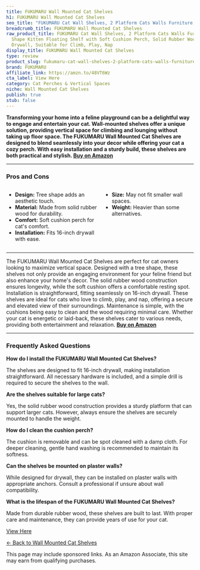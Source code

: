 ```yaml
---
title: FUKUMARU Wall Mounted Cat Shelves
h1: FUKUMARU Wall Mounted Cat Shelves
seo_title: "FUKUMARU Cat Wall Shelves, 2 Platform Cats Walls Furniture,\u2026"
breadcrumb_title: FUKUMARU Wall Mounted Cat Shelves
raw_product_title: FUKUMARU Cat Wall Shelves, 2 Platform Cats Walls Furniture, Tree
  Shape Kitten Floating Shelf with Soft Cushion Perch, Solid Rubber Wood for 16 Inch
  Drywall, Suitable for Climb, Play, Nap
display_title: FUKUMARU Wall Mounted Cat Shelves
type: review
product_slug: fukumaru-cat-wall-shelves-2-platform-cats-walls-furniture-tree-shape-ki-9a28ab9e
brand: FUKUMARU
affiliate_link: https://amzn.to/48VT6Wz
cta_label: View Here
category: Cat Perches & Vertical Spaces
niche: Wall Mounted Cat Shelves
publish: true
stub: false
---
```


<div id="intro" class="full-width">
  <p><strong>Transforming your home into a feline playground can be a delightful way to engage and entertain your cat. Wall-mounted shelves offer a unique solution, providing vertical space for climbing and lounging without taking up floor space. The FUKUMARU Wall Mounted Cat Shelves are designed to blend seamlessly into your decor while offering your cat a cozy perch. With easy installation and a sturdy build, these shelves are both practical and stylish. <a href="https://amzn.to/48VT6Wz" rel="nofollow sponsored noopener" target="_blank"><strong>Buy on Amazon</strong></a></strong></p>
</div>

<hr />
<h3 id="pros-cons">Pros and Cons</h3>
<div class="pc-grid" style="display:grid;grid-template-columns:1fr 1fr;gap:16px;">
  <ul>
    <li><strong>Design:</strong> Tree shape adds an aesthetic touch.</li>
    <li><strong>Material:</strong> Made from solid rubber wood for durability.</li>
    <li><strong>Comfort:</strong> Soft cushion perch for cat's comfort.</li>
    <li><strong>Installation:</strong> Fits 16-inch drywall with ease.</li>
  </ul>
  <ul>
    <li><strong>Size:</strong> May not fit smaller wall spaces.</li>
    <li><strong>Weight:</strong> Heavier than some alternatives.</li>
  </ul>
</div>
<hr />

<div class="full-width">
  <p>The FUKUMARU Wall Mounted Cat Shelves are perfect for cat owners looking to maximize vertical space. Designed with a tree shape, these shelves not only provide an engaging environment for your feline friend but also enhance your home's decor. The solid rubber wood construction ensures longevity, while the soft cushion offers a comfortable resting spot. Installation is straightforward, fitting seamlessly on 16-inch drywall. These shelves are ideal for cats who love to climb, play, and nap, offering a secure and elevated view of their surroundings. Maintenance is simple, with the cushions being easy to clean and the wood requiring minimal care. Whether your cat is energetic or laid-back, these shelves cater to various needs, providing both entertainment and relaxation. <a href="https://amzn.to/48VT6Wz" rel="nofollow sponsored noopener" target="_blank"><strong>Buy on Amazon</strong></a></p>
</div>

<hr />
<h3 id="faqs">Frequently Asked Questions</h3>

<p><strong>How do I install the FUKUMARU Wall Mounted Cat Shelves?</strong></p>
<p>The shelves are designed to fit 16-inch drywall, making installation straightforward. All necessary hardware is included, and a simple drill is required to secure the shelves to the wall.</p>

<p><strong>Are the shelves suitable for large cats?</strong></p>
<p>Yes, the solid rubber wood construction provides a sturdy platform that can support larger cats. However, always ensure the shelves are securely mounted to handle the weight.</p>

<p><strong>How do I clean the cushion perch?</strong></p>
<p>The cushion is removable and can be spot cleaned with a damp cloth. For deeper cleaning, gentle hand washing is recommended to maintain its softness.</p>

<p><strong>Can the shelves be mounted on plaster walls?</strong></p>
<p>While designed for drywall, they can be installed on plaster walls with appropriate anchors. Consult a professional if unsure about wall compatibility.</p>

<p><strong>What is the lifespan of the FUKUMARU Wall Mounted Cat Shelves?</strong></p>
<p>Made from durable rubber wood, these shelves are built to last. With proper care and maintenance, they can provide years of use for your cat.</p>
<p><a class="btn" href="https://amzn.to/48VT6Wz" target="_blank" rel="nofollow sponsored noopener">View Here</a></p>
<p><a href="/roundups/cat-perches-vertical-spaces/wall-mounted-cat-shelves/">← Back to Wall Mounted Cat Shelves</a></p>
<aside class="disclosure">This page may include sponsored links. As an Amazon Associate, this site may earn from qualifying purchases.</aside>
